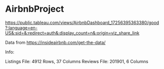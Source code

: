 # AirbnbProject

https://public.tableau.com/views/AirbnbDashboard_17256395363380/good?:language=en-US&:sid=&:redirect=auth&:display_count=n&:origin=viz_share_link


Data from https://insideairbnb.com/get-the-data/

Info:

Listings File: 4912 Rows, 37 Columns
Reviews File: 201901, 6 Columns

